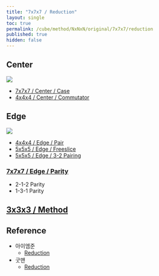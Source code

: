 ```yaml
---
title: "7x7x7 / Reduction"
layout: single
toc: true
permalink: /cube/method/NxNxN/original/7x7x7/reduction
published: true
hidden: false
---
```


<head>
  <base target="_blank">
  <style>
    img {
      max-width:550px;
    }
  </style>
</head>



## Center

<a href="https://alpha.twizzle.net/edit/?puzzle=7x7x7&setup-anchor=end&setup-alg=R+U+L+D+B+F+R+U+L+B+F+D+L+U+B+R+U+D+R+U+F+L+F+R+U+F+L+R&stickering=centers-only">
  <img src="https://user-images.githubusercontent.com/92285528/216605586-e1959aa0-c8ae-41ea-babe-c5f4f5c05b0f.png">
</a>

- [7x7x7 / Center / Case](https://tubejay.github.io/cube/method/NxNxN/original/7x7x7/center/case)
- [4x4x4 / Center / Commutator](https://tubejay.github.io/cube/method/NxNxN/original/4x4x4/center/commutator)



## Edge

<a href="https://alpha.twizzle.net/edit/?puzzle=7x7x7&setup-anchor=end&setup-alg=R+U+L+D+B+F+R+U+L+B+F+D+L+U+B+R+U+D+R+U+F+L+F+R+U+F+L+R">
  <img src="https://user-images.githubusercontent.com/92285528/216605809-e10b0eac-3a84-404a-88c1-77e6f947521a.png">
</a>

- [4x4x4 / Edge / Pair](/cube/method/NxNxN/original/4x4x4/edge/pair)
- [5x5x5 / Edge / Freeslice](/cube/method/NxNxN/original/5x5x5/edge/freeslice)
- [5x5x5 / Edge / 3-2 Pairing](https://tubejay.github.io/cube/method/NxNxN/original/5x5x5/edge/3-2_pairing)

### [7x7x7 / Edge / Parity](/cube/method/NxNxN/original/7x7x7/edge/parity)

- 2-1-2 Parity
- 1-3-1 Parity



## [3x3x3 / Method](/cube/method/NxNxN/original/3x3x3#method)



## Reference

- 아이엠준
  - [Reduction](https://youtu.be/3wynYMk4eZk)
- 굿맨
  - [Reduction](https://youtu.be/cA-YbPc2VZs)
